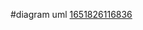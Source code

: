 #diagram uml
[1651826116836](https://user-images.githubusercontent.com/78995766/167097189-8b2fdfcb-9021-43f5-80f0-bb0c153b71e4.jpg)

